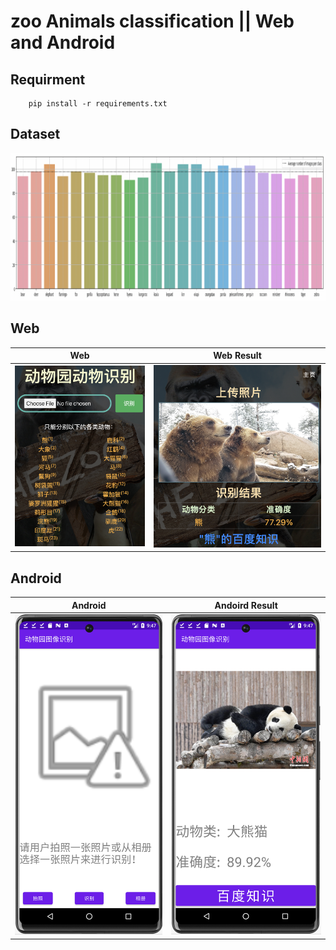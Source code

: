 # zoo Animals classification || Web and Android

## Requirment
``` shell
    pip install -r requirements.txt
```

## Dataset
![alt-text-1](templates/readme_img/dataset.png)

## Web
|                 Web               	|                Web Result                |
| ------------------------------------- | ---------------------------------------  |
| ![web](templates/readme_img/web1.png) | ![result](templates/readme_img/web2.png) |

## Android
|                 Android                       |               Andoird Result                 |
| --------------------------------------------- | -------------------------------------------- |
| ![android](templates/readme_img/android1.png) | ![result](templates/readme_img/android2.png) |



